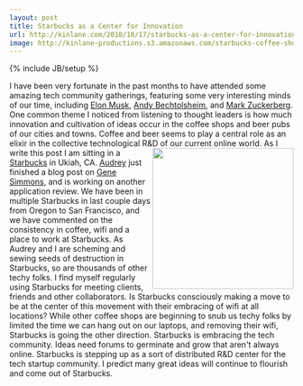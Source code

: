 ```yaml
---
layout: post
title: Starbucks as a Center for Innovation
url: http://kinlane.com/2010/10/17/starbucks-as-a-center-for-innovation/
image: http://kinlane-productions.s3.amazonaws.com/starbucks-coffee-shops.gif
---
```

{% include JB/setup %}
<p>
     I have been very fortunate in the past months to have attended some amazing tech community gatherings, featuring some very interesting minds of our time, including <a href="http://en.wikipedia.org/wiki/Elon_Musk" target="_blank">Elon Musk</a>, <a href="http://en.wikipedia.org/wiki/Andy_Bechtolsheim" target="_blank">Andy Bechtolsheim</a>, and <a href="http://en.wikipedia.org/wiki/Mark_Zuckerberg" target="_blank">Mark Zuckerberg</a>. One common theme I noticed from listening to thought leaders is how much innovation and cultivation of ideas occur in the coffee shops and beer pubs of our cities and towns. Coffee and beer seems to play a central role as an elixir in the collective technological R&amp;D of our current online world. <a href="http://www.starbucks.com/coffeehouse/wi-fi-connect" target="_blank"><img src="http://kinlane-productions.s3.amazonaws.com/starbucks-coffee-shops.gif" alt="" width="250" align="right" /></a> As I write this post I am sitting in a <a href="http://www.starbucks.com/coffeehouse/wi-fi-connect" target="_blank">Starbucks</a> in Ukiah, CA. <a href="http://www.audreywatters.com" target="_blank">Audrey</a> just finished a blog post on <a href="http://www.readwriteweb.com/archives/gene_simmons_threatens_anonymous_responds_to_ddos.php" target="_blank">Gene Simmons</a>, and is working on another application review. We have been in multiple Starbucks in last couple days from Oregon to San Francisco, and we have commented on the consistency in coffee, wifi and a place to work at Starbucks. As Audrey and I are scheming and sewing seeds of destruction in Starbucks, so are thousands of other techy folks. I find myself regularly using Starbucks for meeting clients, friends and other collaborators. Is Starbucks consciously making a move to be at the center of this movement with their embracing of wifi at all locations? While other coffee shops are beginning to snub us techy folks by limited the time we can hang out on our laptops, and removing their wifi, Starbucks is going the other direction. Starbucks is embracing the tech community. Ideas need forums to germinate and grow that aren't always online. Starbucks is stepping up as a sort of distributed R&amp;D center for the tech startup community. I predict many great ideas will continue to flourish and come out of Starbucks.
</p>